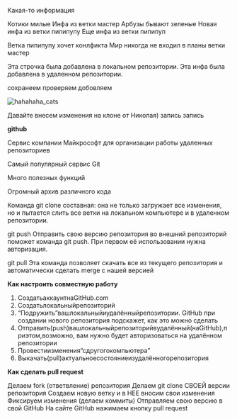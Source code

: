 Какая-то информация 

Котики милые 
Инфа из ветки мастер
Арбузы бывают зеленые
Новая инфа из ветки пипипупу
Еще инфа из ветки пипипуп

Ветка пипипупу хочет конлфикта 
Мир никогда не входил в планы ветки мастер 

Эта строчка была добавлена в локальном репозитории. 
Эта инфа была добавлена в удаленном репозитории.
 
сохранеем проверяем добовляем 

![hahahaha_cats](https://media.discordapp.net/attachments/578221595194294335/1047486691696447558/unknown.png?width=477&height=473)

Давайте внесем изменения на клоне от Николая)
 запись запись

**github**

Сервис компании Майкрософт для организации работы удаленных репозиториев

Самый популярный сервис Git 

Много полезных функций

 Огромный архив различного кода

 Команда git clone составная: она не только загружает все изменения, но и пытается слить  все ветки на локальном компьютере и в удаленном репозитории.

 git push
Отправить свою версию репозитория во внешний репозиторий поможет команда git push. При первом её использовании нужна авторизация.

git pull
Эта команда позволяет скачать все 
из текущего репозитория и автоматически сделать merge с нашей версией

**Как настроить совместную работу**

1. СоздатьаккаунтнаGitHub.com
2. Создатьлокальныйрепозиторий
3. “Подружить”вашлокальныйиудалённыйрепозитории.
GitHub при создании нового репозитория подскажет, как это можно сделать
4. Отправить(push)вашлокальныйрепозиторийвудалённый(наGitHub),приэтом,возможно,  вам нужно будет авторизоваться на удалённом репозитории
5. Провестиизменения“сдругогокомпьютера”
6. Выкачать(pull)актуальноесостояниеизудалённогорепозитория

**Как сделать pull request**


Делаем fork (ответвление) репозитория
Делаем git clone СВОЕЙ версии репозитория Создаем новую ветку и в НЕЕ вносим свои изменения Фиксируем изменения (делаем коммиты) Отправляем свою версию в свой GitHub
На сайте GitHub нажимаем кнопку pull request